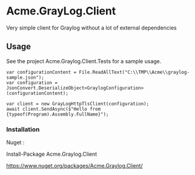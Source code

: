 # Acme.GrayLog.Client
Very simple client for Graylog without a lot of external dependencies

## Usage
See the project Acme.Graylog.Client.Tests for a sample usage.

```
var configurationContent = File.ReadAllText("C:\\TMP\\Acme\\graylog-sample.json");
var configuration = JsonConvert.DeserializeObject<GraylogConfiguration>(configurationContent);

var client = new GrayLogHttpTlsClient(configuration);
await client.SendAsync($"Hello from {typeof(Program).Assembly.FullName}");
```

### Installation

Nuget :

Install-Package Acme.Graylog.Client

https://www.nuget.org/packages/Acme.Graylog.Client/